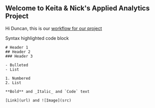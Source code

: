 ## Welcome to Keita & Nick's Applied Analytics Project 

Hi Duncan, this is our [workflow for our project](https://drive.google.com/file/d/1WSKUeWjirDklZm_4Md1jvWOxYGtyvEtC/view?usp=sharing)


Syntax highlighted code block
```
# Header 1
## Header 2
### Header 3

- Bulleted
- List

1. Numbered
2. List

**Bold** and _Italic_ and `Code` text

[Link](url) and ![Image](src)
```
